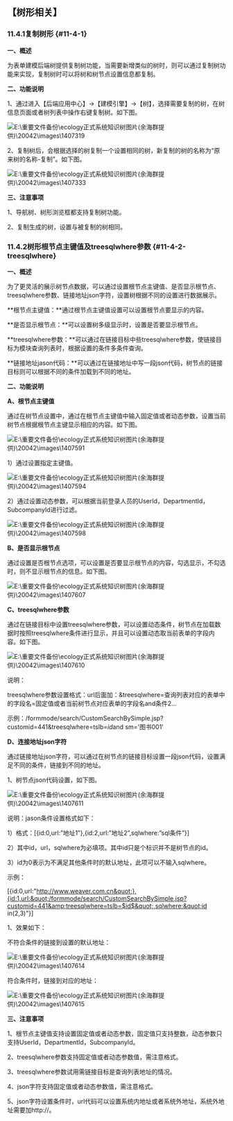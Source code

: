 ## 【树形相关】

### 11.4.1复制树形 {#11-4-1}

**一、概述**

为表单建模后端树提供复制树功能，当需要新增类似的树时，则可以通过复制树功能来实现，复制树时可以将树和树节点设置信息都复制。

**二、功能说明**

1、通过进入【后端应用中心】→【建模引擎】→【树】，选择需要复制的树，在树信息页面或者树列表中操作右键复制树。如下图。

![E:\重要文件备份\ecology正式系统知识树图片(余海群提供)\20042\images\1407319](../assets/ezhong_yao_wen_jian_bei_4efd5c_ecology_zheng_shi_xi_tong_zhi_shi_shu_tu_724728_yu_hai_qun_ti_4f9b295c_2.png)

2、复制树后，会根据选择的树复制一个设置相同的树，新复制的树的名称为“原来树的名称-复制”。如下图。

![E:\重要文件备份\ecology正式系统知识树图片(余海群提供)\20042\images\1407333](../assets/ezhong_yao_wen_jian_bei_4efd5c_ecology_zheng_shi_xi_tong_zhi_shi_shu_tu_724728_yu_hai_qun_ti_4f9b295c_2.png)

**三、注意事项**

1、导航树、树形浏览框都支持复制树功能。

2、复制生成的树，设置与被复制的树相同。

### 11.4.2树形根节点主键值及treesqlwhere参数 {#11-4-2-treesqlwhere}

**一、概述**

为了更灵活的展示树节点数据，可以通过设置根节点主键值、是否显示根节点、treesqlwhere参数、链接地址json字符，设置树根据不同的设置进行数据展示。

**根节点主键值：**通过根节点主键值设置可以设置根节点要显示的内容。

**是否显示根节点：**可以设置树多级显示时，设置是否要显示根节点。

**treesqlwhere参数：**可以通过在链接目标中些treesqlwhere参数，使链接目标为模块查询列表时，根据设置的条件多条件查询。

**链接地址jason代码：**可以通过在链接地址中写一段json代码，树节点的链接目标则可以根据不同的条件加载到不同的地址。

**二、功能说明**

**A、根节点主键值**

通过在树节点设置中，通过在根节点主键值中输入固定值或者动态参数，设置当前树节点根据根节点主键显示相应的内容。如下图。

![E:\重要文件备份\ecology正式系统知识树图片(余海群提供)\20042\images\1407591](../assets/ezhong_yao_wen_jian_bei_4efd5c_ecology_zheng_shi_xi_tong_zhi_shi_shu_tu_724728_yu_hai_qun_ti_4f9b295c_2.png)

1）通过设置指定主键值。

![E:\重要文件备份\ecology正式系统知识树图片(余海群提供)\20042\images\1407594](../assets/ezhong_yao_wen_jian_bei_4efd5c_ecology_zheng_shi_xi_tong_zhi_shi_shu_tu_724728_yu_hai_qun_ti_4f9b295c_2.png)

2）通过设置动态参数，可以根据当前登录人员的UserId，DepartmentId，SubcompanyId进行过滤。

![E:\重要文件备份\ecology正式系统知识树图片(余海群提供)\20042\images\1407598](../assets/ezhong_yao_wen_jian_bei_4efd5c_ecology_zheng_shi_xi_tong_zhi_shi_shu_tu_724728_yu_hai_qun_ti_4f9b295c_2.png)

**B、是否显示根节点**

通过设置是否根节点选项，可以设置是否要显示根节点的内容，勾选显示，不勾选时，则不显示根节点的信息。如下图。

![E:\重要文件备份\ecology正式系统知识树图片(余海群提供)\20042\images\1407607](../assets/ezhong_yao_wen_jian_bei_4efd5c_ecology_zheng_shi_xi_tong_zhi_shi_shu_tu_724728_yu_hai_qun_ti_4f9b295c_2.png)

**C、treesqlwhere参数**

通过在链接目标中设置treesqlwhere参数，可以设置动态条件，树节点在加载数据时按照treesqlwhere条件进行显示，并且可以设置动态取当前表单的字段内容。如下图。

![E:\重要文件备份\ecology正式系统知识树图片(余海群提供)\20042\images\1407610](../assets/ezhong_yao_wen_jian_bei_4efd5c_ecology_zheng_shi_xi_tong_zhi_shi_shu_tu_724728_yu_hai_qun_ti_4f9b295c_2.png)

说明：

treesqlwhere参数设置格式：url后面加：&amp;treesqlwhere=查询列表对应的表单中的字段名=固定值或者当前树节点对应表单的字段名and条件2…

示例：/formmode/search/CustomSearchBySimple.jsp?customid=441&amp;treesqlwhere=tslb=$id$and sm=&#039;图书001&#039;

**D、连接地址json字符**

通过链接地址json字符，可以通过在树节点的链接目标设置一段json代码，设置满足不同的条件，链接到不同的地址。

1、树节点json代码设置，如下图。

![E:\重要文件备份\ecology正式系统知识树图片(余海群提供)\20042\images\1407611](../assets/ezhong_yao_wen_jian_bei_4efd5c_ecology_zheng_shi_xi_tong_zhi_shi_shu_tu_724728_yu_hai_qun_ti_4f9b295c_2.png)

说明：jason条件设置格式如下：

1）格式：[{id:0,url:”地址1”},{id:2,url:”地址2”,sqlwhere:”sql条件”}]

2）其中id，url，sqlwhere为必填项。其中id只是个标识并不是树节点的id。

3）id为0表示为不满足其他条件时的默认地址，此项可以不输入sqlwhere。

示例：

[{id:0,url:&quot;http://www.weaver.com.cn&quot;},{id:1,url:&quot;/formmode/search/CustomSearchBySimple.jsp?customid=441&amp;treesqlwhere=tslb=$id$&quot;,sqlwhere:&quot;id in(2,3)&quot;}]

1、效果如下：

不符合条件的链接到设置的默认地址：

![E:\重要文件备份\ecology正式系统知识树图片(余海群提供)\20042\images\1407614](../assets/ezhong_yao_wen_jian_bei_4efd5c_ecology_zheng_shi_xi_tong_zhi_shi_shu_tu_724728_yu_hai_qun_ti_4f9b295c_2.png)

符合条件时，链接到对应的地址：

![E:\重要文件备份\ecology正式系统知识树图片(余海群提供)\20042\images\1407615](../assets/ezhong_yao_wen_jian_bei_4efd5c_ecology_zheng_shi_xi_tong_zhi_shi_shu_tu_724728_yu_hai_qun_ti_4f9b295c_2.png)

**三、注意事项**

1、根节点主键值支持设置固定值或者动态参数，固定值只支持整数，动态参数只支持UserId，DepartmentId，SubcompanyId。

2、treesqlwhere参数支持固定值或者动态参数值，需注意格式。

3、treesqlwhere参数试用需链接目标是查询列表地址的情况。

4、json字符支持固定值或者动态参数值，需注意格式。

5、json字符设置条件时，url代码可以设置系统内地址或者系统外地址，系统外地址需要加http://。